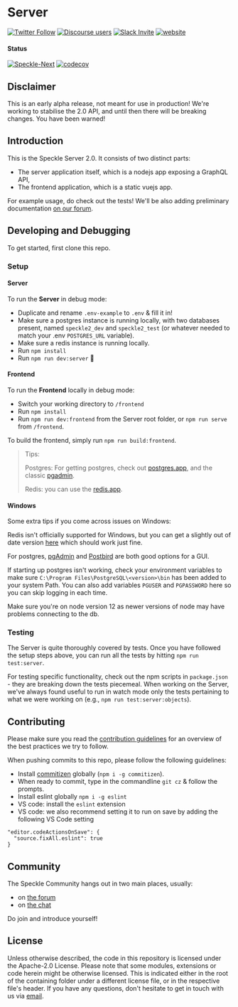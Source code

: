 # Server

[![Twitter Follow](https://img.shields.io/twitter/follow/SpeckleSystems?style=social)](https://twitter.com/SpeckleSystems) [![Discourse users](https://img.shields.io/discourse/users?server=https%3A%2F%2Fdiscourse.speckle.works&style=flat-square)](https://discourse.speckle.works)
[![Slack Invite](https://img.shields.io/badge/-slack-grey?style=flat-square&logo=slack)](https://speckle-works.slack.com/join/shared_invite/enQtNjY5Mzk2NTYxNTA4LTU4MWI5ZjdhMjFmMTIxZDIzOTAzMzRmMTZhY2QxMmM1ZjVmNzJmZGMzMDVlZmJjYWQxYWU0MWJkYmY3N2JjNGI) [![website](https://img.shields.io/badge/www-speckle.systems-royalblue?style=flat-square)](https://speckle.systems)

#### Status

[![Speckle-Next](https://circleci.com/gh/specklesystems/Server.svg?style=svg&circle-token=76eabd350ea243575cbb258b746ed3f471f7ac29)](https://github.com/Speckle-Next/SpeckleServer/) [![codecov](https://codecov.io/gh/specklesystems/Server/branch/master/graph/badge.svg)](https://codecov.io/gh/specklesystems/Server)

## Disclaimer
This is an early alpha release, not meant for use in production! We're working to stabilise the 2.0 API, and until then there will be breaking changes. You have been warned!

## Introduction

This is the Speckle Server 2.0. It consists of two distinct parts: 

- The server application itself, which is a nodejs app exposing a GraphQL API,
- The frontend application, which is a static vuejs app.

For example usage, do check out the tests! We'll be also adding preliminary documentation [on our forum](https://discourse.speckle.works/c/speckle-insider/10).

## Developing and Debugging

To get started, first clone this repo. 

### Setup

#### Server

To run the **Server** in debug mode:

- Duplicate and rename `.env-example` to `.env` & fill it in! 
- Make sure a postgres instance is running locally, with two databases present, named `speckle2_dev` and `speckle2_test` (or whatever needed to match your .env `POSTGRES_URL` variable).
- Make sure a redis instance is running locally. 
- Run `npm install`
- Run `npm run dev:server` 🚀

#### Frontend

To run the **Frontend** locally in debug mode:

- Switch your working directory to `/frontend`
- Run `npm install`
- Run `npm run dev:frontend` from the Server root folder, or `npm run serve` from `/frontend`. 

To build the frontend, simply run `npm run build:frontend`. 

> Tips: 
> 
> Postgres: For getting postgres, check out [postgres.app](https://postgresapp.com/), and the classic [pgadmin](https://www.pgadmin.org/download/pgadmin-4-macos/).
> 
> Redis: you can use the [redis.app](https://jpadilla.github.io/redisapp/).

#### Windows

Some extra tips if you come across issues on Windows:

Redis isn't officially supported for Windows, but you can get a slightly out of date version [here](https://github.com/microsoftarchive/redis/releases/tag/win-3.0.504) which should work just fine.

For postgres, [pgAdmin](https://www.pgadmin.org/download/pgadmin-4-windows/) and [Postbird](https://github.com/Paxa/postbird/releases) are both good options for a GUI.

If starting up postgres isn't working, check your environment variables to make sure `C:\Program Files\PostgreSQL\<version>\bin` has been added to your system Path. You can also add variables `PGUSER` and `PGPASSWORD` here so you can skip logging in each time.

Make sure you're on node version 12 as newer versions of node may have problems connecting to the db.

### Testing

The Server is quite thoroughly covered by tests. Once you have followed the setup steps above, you can run all the tests by hitting `npm run test:server`. 

For testing specific functionality, check out the npm scripts in `package.json` - they are breaking down the tests piecemeal. When working on the Server, we've always found useful to run in watch mode only the tests pertaining to what we were working on (e.g., `npm run test:server:objects`). 

## Contributing

Please make sure you read the [contribution guidelines](CONTRIBUTING.md) for an overview of the best practices we try to follow.

When pushing commits to this repo, please follow the following guidelines:

- Install [commitizen](https://www.npmjs.com/package/commitizen#commitizen-for-contributors) globally (`npm i -g commitizen`).
- When ready to commit, type in the commandline `git cz` & follow the prompts.
- Install eslint globally `npm i -g eslint`
- VS code: install the `eslint` extension
- VS code: we also recommend setting it to run on save by adding the following VS Code setting 
```    
"editor.codeActionsOnSave": {
  "source.fixAll.eslint": true
}
```

## Community 

The Speckle Community hangs out in two main places, usually: 
- on [the forum](https://discourse.speckle.works)
- on [the chat](https://speckle-works.slack.com/join/shared_invite/enQtNjY5Mzk2NTYxNTA4LTU4MWI5ZjdhMjFmMTIxZDIzOTAzMzRmMTZhY2QxMmM1ZjVmNzJmZGMzMDVlZmJjYWQxYWU0MWJkYmY3N2JjNGI) 

Do join and introduce yourself! 

## License
Unless otherwise described, the code in this repository is licensed under the Apache-2.0 License. Please note that some modules, extensions or code herein might be otherwise licensed. This is indicated either in the root of the containing folder under a different license file, or in the respective file's header. If you have any questions, don't hesitate to get in touch with us via [email](mailto:hello@speckle.systems).
